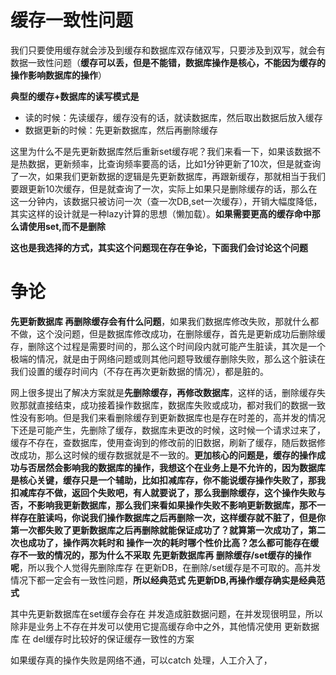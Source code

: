 # 缓存一致性问题

我们只要使用缓存就会涉及到缓存和数据库双存储双写，只要涉及到双写，就会有数据一致性问题（**缓存可以丢，但是不能错，数据库操作是核心，不能因为缓存的操作影响数据库的操作**）

**典型的缓存+数据库的读写模式是**

* 读的时候：先读缓存，缓存没有的话，就读数据库，然后取出数据后放入缓存
* 数据更新的时候：先更新数据库，然后再删除缓存

这里为什么不是先更新数据库然后重新set缓存呢？我们来看一下，如果该数据不是热数据，更新频率，比查询频率要高的话，比如1分钟更新了10次，但是就查询了一次，如果我们更新数据的逻辑是先更新数据库，再跟新缓存，那就相当于我们要跟更新10次缓存，但是就查询了一次，实际上如果只是删除缓存的话，那么在这一分钟内，该数据只被访问一次（查一次DB,set一次缓存），开销大幅度降低，其实这样的设计就是一种lazy计算的思想（懒加载）。**如果需要更高的缓存命中那么请使用set,而不是删除**

**这也是我选择的方式，其实这个问题现在存在争论，下面我们会讨论这个问题**

# 争论

**先更新数据库 再删除缓存会有什么问题**，如果我们数据库修改失败，那就什么都不做，这个没问题，但是数据库修改成功，在删除缓存，首先是更新成功后删除缓存，删除这个过程是需要时间的，那么这个时间段内就可能产生脏读，其次是一个极端的情况，就是由于网络问题或则其他问题导致缓存删除失败，那么这个脏读在我们设置的缓存时间内（不存在再次更新数据的情况），都是脏的。

网上很多提出了解决方案就是**先删除缓存，再修改数据库**，这样的话，删除缓存失败那就直接结束，成功接着操作数据库，数据库失败或成功，都对我们的数据一致性没有影响。但是我们来看删除缓存到更新数据库也是存在时差的，高并发的情况下还是可能产生，先删除了缓存，数据库未更改的时候，这时候一个请求过来了，缓存不存在，查数据库，使用查询到的修改前的旧数据，刷新了缓存，随后数据修改成功，那么这时候的缓存数据就是不一致的。**更加核心的问题是，缓存的操作成功与否居然会影响我的数据库的操作，我想这个在业务上是不允许的，因为数据库是核心关键，缓存只是一个辅助，比如扣减库存，你不能说缓存操作失败了，那我扣减库存不做，返回个失败吧，有人就要说了，那么我删除缓存，这个操作失败与否，不影响我更新数据库，那么我们来看如果操作失败不影响更新数据库，那不一样存在脏读吗，你说我们操作数据库之后再删除一次，这样缓存就不脏了，但是你第一次都失败了更新数据库之后再删除就能保证成功了？就算第一次成功了，第二次也成功了，操作两次耗时和 操作一次的耗时哪个性价比高？怎么都可能存在缓存不一致的情况的，那为什么不采取 先更新数据库再 删除缓存/set缓存的操作呢**，所以我个人觉得先删除库存 在更新DB，在删除/set缓存是不可取的。高并发情况下都一定会有一致性问题，**所以经典范式 先更新DB,再操作缓存确实是经典范式**

其中先更新数据库在set缓存会存在 并发造成脏数据问题，在并发现很明显，所以除非是业务上不存在并发可以使用它提高缓存命中之外，其他情况使用 更新数据库 在 del缓存时比较好的保证缓存一致性的方案

如果缓存真的操作失败是网络不通，可以catch 处理，人工介入了，